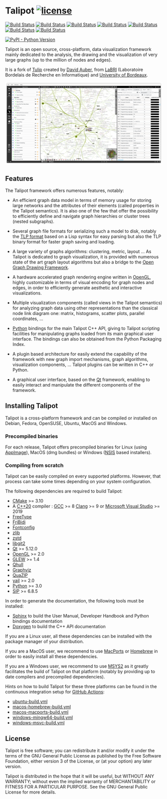 # Talipot [![license](https://img.shields.io/github/license/anlambert/talipot.svg)](https://www.gnu.org/licenses/gpl-3.0.html)
[![Build Status](https://github.com/anlambert/talipot/actions/workflows/ubuntu-build.yml/badge.svg?branch=master)](https://github.com/anlambert/talipot/actions/workflows/ubuntu-build.yml)
[![Build Status](https://github.com/anlambert/talipot/actions/workflows/archlinux-build.yml/badge.svg?branch=master)](https://github.com/anlambert/talipot/actions/workflows/archlinux-build.yml)
[![Build Status](https://github.com/anlambert/talipot/actions/workflows/appimage-build.yml/badge.svg?branch=master)](https://github.com/anlambert/talipot/actions/workflows/appimage-build.yml)
[![Build Status](https://github.com/anlambert/talipot/actions/workflows/macos-macports-build.yml/badge.svg?branch=master)](https://github.com/anlambert/talipot/actions/workflows/macos-macports-build.yml)
[![Build Status](https://github.com/anlambert/talipot/actions/workflows/macos-homebrew-build.yml/badge.svg?branch=master)](https://github.com/anlambert/talipot/actions/workflows/macos-homebrew-build.yml)
[![Build Status](https://github.com/anlambert/talipot/actions/workflows/windows-mingw64-build.yml/badge.svg?branch=master)](https://github.com/anlambert/talipot/actions/workflows/windows-mingw64-build.yml)
[![Build Status](https://github.com/anlambert/talipot/actions/workflows/windows-msvc-build.yml/badge.svg?branch=master)](https://github.com/anlambert/talipot/actions/workflows/windows-msvc-build.yml)

[![PyPI - Python Version](https://img.shields.io/pypi/pyversions/talipot?pypiBaseUrl=https%3A%2F%2Ftest.pypi.org)](https://test.pypi.org/project/talipot)

Talipot is an open source, cross-platform, data visualization framework mainly
dedicated to the analysis, the drawing and the visualization of very large graphs
(up to the million of nodes and edges).

It is a fork of [Tulip](https://github.com/Tulip-dev/tulip) created by
[David Auber](https://www.labri.fr/perso/auber/david_auber_home_page/),
from [LaBRI](https://www.labri.fr) (Laboratoire Bordelais de Recherche en Informatique)
and [University of Bordeaux](https://www.u-bordeaux.fr).

![alt text](screenshots/talipot_screenshot_01.png "Talipot software GUI")

## Features

The Talipot framework offers numerous features, notably:

  * An efficient graph data model in terms of memory usage for storing large networks
  and the attributes of their elements (called properties in the Talipot semantics).
  It is also one of the few that offer the possibility to efficiently define and
  navigate graph hierarchies or cluster trees (nested subgraphs).

  * Several graph file formats for serializing such a model to disk, notably the
  [TLP format](https://tulip.labri.fr/site/?q=tlp-file-format) based on a
  Lisp syntax for easy parsing but also the TLP binary format for faster graph
  saving and loading.

  * A large variety of graphs algorithms: clustering, metric, layout ... As Talipot
  is dedicated to graph visualization, it is provided with numerous state of the art
  graph layout algorithms but also a bridge to the
  [Open Graph Drawing Framework](https://ogdf.uos.de).

  * A hardware accelerated graph rendering engine written in [OpenGL](https://www.opengl.org),
  highly customizable in terms of visual encoding for graph nodes and edges, in order
  to efficiently generate aesthetic and interactive visualizations.

  * Multiple visualization components (called views in the Talipot semantics) for
  analyzing graph data using other representations than the classical node link
  diagram one: matrix, histograms, scatter plots, parallel coordinates, ...

  * [Python](https://www.python.org) bindings for the main Talipot C++ API, giving to
  Talipot scripting facilities for manipulating graphs loaded from its main graphical
  user interface. The bindings can also be obtained from the Python Packaging Index.

  * A plugin based architecture for easily extend the capability of the framework with
  new graph import mechanisms, graph algorithms, visualization components, ...
  Talipot plugins can be written in C++ or Python.

  * A graphical user interface, based on the [Qt](https://www.qt.io) framework, enabling
  to easily interact and manipulate the different components of the framework.


## Installing Talipot

Talipot is a cross-platform framework and can be compiled or installed on Debian, Fedora,
OpenSUSE, Ubuntu, MacOS and Windows.

### Precompiled binaries

For each release, Talipot offers precompiled binaries for Linux (using
[AppImage](https://github.com/AppImage/AppImageKit)), MacOS (dmg bundles) or Windows
([NSIS](https://nsis.sourceforge.io/Main_Page) based installers).

### Compiling from scratch

Talipot can be easily compiled on every supported platforms. However, that process can take
some times depending on your system configuration.

The following dependencies are required to build Talipot:

  * [CMake](https://cmake.org) >= 3.10
  * A [C++20](https://en.wikipedia.org/wiki/C%2B%2B20) compiler : [GCC](https://gcc.gnu.org) >= 8
  [Clang](https://clang.llvm.org) >= 9 or
  [Microsoft Visual Studio](https://www.visualstudio.com) >= 2019
  * [FreeType](https://www.freetype.org)
  * [FriBidi](https://github.com/fribidi/fribidi)
  * [Fontconfig](https://www.freedesktop.org/wiki/Software/fontconfig/)
  * [zlib](https://zlib.net)
  * [zstd](https://github.com/facebook/zstd)
  * [libgit2](https://libgit2.org/)
  * [Qt](https://www.qt.io) >= 5.12.0
  * [OpenGL](https://www.opengl.org) >= 2.0
  * [GLEW](https://github.com/nigels-com/glew) >= 1.4
  * [Qhull](https://github.com/qhull/qhull)
  * [Graphviz](https://graphviz.org/)
  * [QuaZIP](https://github.com/stachenov/quazip)
  * [yajl](https://lloyd.github.io/yajl) >= 2.0
  * [Python](https://www.python.org) >= 3.0
  * [SIP](https://github.com/Python-SIP/sip) >= 6.8.5

In order to generate the documentation, the following tools must be installed:

  * [Sphinx](https://www.sphinx-doc.org) to build the User Manual, Developer Handbook and
    Python bindings documentation
  * [Doxygen](https://www.doxygen.nl) to build the C++ API documentation

If you are a Linux user, all these dependencies can be installed with the package manager
of your distribution.

If you are a MacOS user, we recommend to use [MacPorts](https://www.macports.org) or
[Homebrew](https://brew.sh) in order to easily install all these dependencies.

If you are a Windows user, we recommend to use [MSYS2](https://www.msys2.org) as it
greatly facilitates the build of Talipot on that platform (notably by providing up
to date compilers and precompiled dependencies).

Hints on how to build Talipot for these three platforms can be found in the continuous
integration setup for [GitHub Actions](https://github.com/features/actions):

  * [ubuntu-build.yml](.github/workflows/ubuntu-build.yml)
  * [macos-homebrew-build.yml](.github/workflows/macos-homebrew-build.yml)
  * [macos-macports-build.yml](.github/workflows/macos-macports-build.yml)
  * [windows-mingw64-build.yml](.github/workflows/windows-mingw64-build.yml)
  * [windows-msvc-build.yml](.github/workflows/windows-msvc-build.yml)


## License

Talipot is free software; you can redistribute it and/or modify
it under the terms of the GNU General Public License
as published by the Free Software Foundation, either version 3
of the License, or (at your option) any later version.

Talipot is distributed in the hope that it will be useful,
but WITHOUT ANY WARRANTY; without even the implied warranty of
MERCHANTABILITY or FITNESS FOR A PARTICULAR PURPOSE.
See the GNU General Public License for more details.
